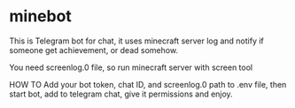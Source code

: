 # minebot

This is Telegram bot for chat, it uses minecraft server log and notify if someone get achievement, or dead somehow.

You need screenlog.0 file, so run minecraft server with screen tool

HOW TO
Add your bot token, chat ID, and screenlog.0 path to .env file, then start bot, add to telegram chat, give it permissions and enjoy.
